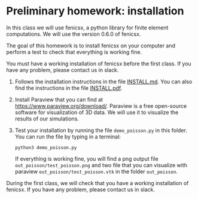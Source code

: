 # Preliminary homework: installation

In this class we will use fenicsx, a python library for finite element computations. We will use the version 0.6.0 of fenicsx. 

The goal of this homework is to install fenicsx on your computer and perform a test to check that everything is working fine.

You must have a working installation of fenicsx before the first class. If you have any problem, please contact us in slack.

1. Follows the installation instructions in the file [INSTALL.md](INSTALL.md). You can also find the instructions in the file [INSTALL.pdf](INSTALL.pdf).

2. Install Paraview that you can find at https://www.paraview.org/download/. Paraview is a free open-source software for visualization of 3D data. We will use it to visualize the results of our simulations.

3. Test your installation by running the file `demo_poisson.py` in this folder. You can run the file by typing in a terminal:
    
    ```
    python3 demo_poisson.py
    ```

    If everything is working fine, you will find a png output file `out_poisson/test_poisson.png` and two file that you can visualize with paraview `out_poisson/test_poisson.vtk` in the folder `out_poisson`.

During the first class, we will check that you have a working installation of fenicsx. If you have any problem, please contact us in slack. 